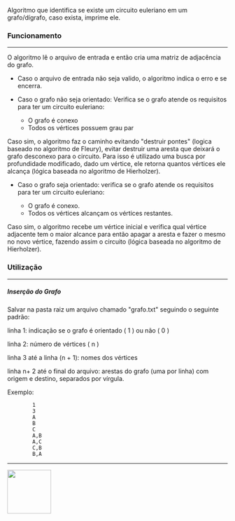Algoritmo que identifica se existe um circuito euleriano em um grafo/dígrafo, caso exista, imprime ele.

### Funcionamento

------------
O algoritmo lê o arquivo de entrada e então cria uma matriz de adjacência do grafo.

- Caso o arquivo de entrada não seja valido, o algoritmo indica o erro e se encerra.

- Caso o grafo não seja orientado:
Verifica se o grafo atende os requisitos para ter um circuito euleriano:
	- O grafo é conexo
	- Todos os vértices possuem grau par

Caso sim, o algoritmo faz o caminho evitando "destruir pontes" (logica baseado no algoritmo de Fleury), evitar destruir uma aresta que deixará o grafo desconexo para o circuito. 
Para isso é utilizado uma busca por profundidade modificado, dado um vértice, ele retorna quantos vértices ele alcança (lógica baseada no algoritmo de Hierholzer).
- Caso o grafo seja orientado:
verifica se o grafo atende os requisitos para ter um circuito euleriano:

	- O grafo é conexo.
	- Todos os vértices alcançam os vértices restantes.

Caso sim, o algoritmo recebe um vértice inicial e verifica qual vértice adjacente tem o maior alcance para então apagar a aresta 
e fazer o mesmo no novo vértice, fazendo assim o circuito (lógica baseada no algoritmo de Hierholzer).

### Utilização

------------


##### Inserção do Grafo

Salvar na pasta raiz um arquivo chamado "grafo.txt" seguindo o seguinte padrão:

linha 1: indicação se o grafo é orientado ( 1 ) ou não ( 0 )

linha 2: número de vértices ( n )

linha 3 até a linha (n + 1): nomes dos vértices

linha n+ 2 até o final do arquivo: arestas do grafo (uma por linha) com origem e destino, separados por vírgula.

Exemplo:

			1
			3
			A
			B
			C
			A,B
			A,C
			C,B
			B,A

------------


<a href="https://github.com/diony1997"><img src="https://avatars2.githubusercontent.com/u/32603543?s=460&u=d0f0068bc3c65043b04c687f1e209f305ceb657f&v=4"  height="100" width="100" ></a>
